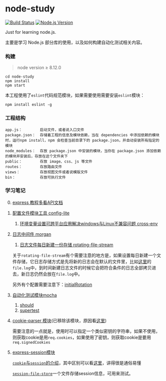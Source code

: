 # node-study

[![Build Status](https://travis-ci.org/sondragon/node-study.svg?branch=master)](https://travis-ci.org/sondragon/node-study)
[![Node.js Version](https://img.shields.io/badge/node-%E2%89%A58.12.0-brightgreen.svg)](https://nodejs.org/en/download)

Just for learning node.js.

主要是学习 Node.js 部分库的使用，以及如何构建自动化测试相关内容。

### 构建

> node version ≥ 8.12.0

```
cd node-study
npm install
npm start
```

本工程使用了`eslint`代码规范模块，如果需要使用需要安装`eslint`模块：
```
npm install eslint -g
```

### 工程结构
```
app.js：        启动文件，或者说入口文件
package.json：  存储着工程的信息及模块依赖，当在 dependencies 中添加依赖的模块时，运行npm install，npm 会检查当前目录下的 package.json，并自动安装所有指定的模块
node_modules：  存放 package.json 中安装的模块，当你在 package.json 添加依赖的模块并安装后，存放在这个文件夹下
public：        存放 image、css、js 等文件
routes：        存放路由文件
views：         存放视图文件或者说模版文件
bin：           存放可执行文件
```

### 学习笔记

0. [express 教程多看API文档](https://expressjs.com/en/4x/api.html)

1. [配置文件模块工具 config-lite](https://github.com/sondragon/node-study/blob/master/notes/%E9%85%8D%E7%BD%AE%E5%B7%A5%E5%85%B7config-lite.md)

    1. [环境变量设置可跨平台应用解决windows与Linux不兼容问题 cross-env](https://github.com/kentcdodds/cross-env)

2. [日志中间件 morgan](https://github.com/expressjs/morgan)

    1. [日志文件每日新建一份存储 rotating-file-stream](https://github.com/iccicci/rotating-file-stream)

    关于`rotating-file-stream`有个需要注意的地方是，如果设置每日新建一个文件存储，它日志存储方式是先将新的日志会在默认的文件里，比如[这里](https://github.com/sondragon/node-study/blob/master/app.js#L28)的`file.log`中，到时间新建日志文件的时候它会把符合条件的日志全部拷贝进去，新日志仍然会放在`file.log`中。

    另外有个配置需要注意下：[initialRotation](https://github.com/iccicci/rotating-file-stream#initialrotation)

3. [自动化测试模块mocha](https://mochajs.org/)

    1. [should](https://github.com/shouldjs/should.js)
    2. [supertest](https://github.com/visionmedia/supertest)

4. [cookie-parser 模块](http://wiki.jikexueyuan.com/project/node-lessons/cookie-session.html)(已移除该模块，原因看[这里](https://github.com/expressjs/session#api))

    需要注意的一点就是，使用时可以指定一个类似密钥的字符串，如果不使用，则获取cookie是用`req.cookies`，如果使用了密钥，则获取cookie是要用`req.signedCookies`

5. [express-session模块](https://github.com/expressjs/session)

    [`cookie`与`session`的介绍](https://github.com/sondragon/node-study/blob/master/notes/cookie%E4%B8%8Esession.md)，其中区别可以看[这里](https://github.com/sondragon/node-study/blob/master/notes/cookie%E4%B8%8Esession.md#cookie%E5%92%8Csession%E5%8C%BA%E5%88%AB)，讲得很是通俗易懂

    [`session-file-store`](https://github.com/valery-barysok/session-file-store)一个文件存储session信息，可用来测试。
